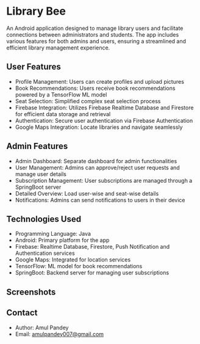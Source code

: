 # **Library Bee**

An Android application designed to manage library users and facilitate connections between administrators and students. The app includes various features for both admins and users, ensuring a streamlined and efficient library management experience.

## **User Features**

* Profile Management: Users can create profiles and upload pictures
* Book Recommendations: Users receive book recommendations powered by a TensorFlow ML model
* Seat Selection: Simplified complex seat selection process
* Firebase Integration: Utilizes Firebase Realtime Database and Firestore for efficient data storage and retrieval
* Authentication: Secure user authentication via Firebase Authentication
* Google Maps Integration: Locate libraries and navigate seamlessly

## **Admin Features**

* Admin Dashboard: Separate dashboard for admin functionalities
* User Management: Admins can approve/reject user requests and manage user details
* Subscription Management: User subscriptions are managed through a SpringBoot server
* Detailed Overview: Load user-wise and seat-wise details
* Notifications: Admins can send notifications to users in their device

## **Technologies Used**

* Programming Language: Java
* Android: Primary platform for the app
* Firebase: Realtime Database, Firestore, Push Notification and Authentication services
* Google Maps: Integrated for location services
* TensorFlow: ML model for book recommendations
* SpringBoot: Backend server for managing user subscriptions

## **Screenshots**

## Contact

* Author: Amul Pandey
* Email: amulpandey007@gmail.com
